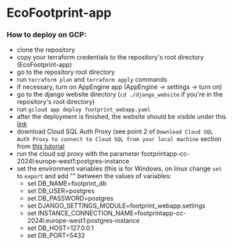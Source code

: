 # EcoFootprint-app
### How to deploy on GCP:
* clone the repository
* copy your terraform credentials to the repository's root directory (EcoFootprint-app)
* go to the repository root directory
* run `terraform plan` and `terraform apply` commands
* if necessary, turn on AppEngine app (AppEngine -> settings -> turn on)
* go to the django website directory (`cd ./django_website` if you're in the repository's root directory)
* run `gcloud app deploy footprint_webapp.yaml`
* after the deployment is finished, the website should be visible under this [link](https://footprintapp-cc-2024l.ew.r.appspot.com/)
* download Cloud SQL Auth Proxy (see point 2 of `Download Cloud SQL Auth Proxy to connect to Cloud SQL from your local machine` section from [this tutorial](https://cloud.google.com/python/django/appengine#windows_3)
* run the cloud sql proxy with the parameter footprintapp-cc-2024l:europe-west1:postgres-instance
* set the environment variables (this is for Windows, on linux change `set` to `export` and add "" between the values of variables:
  * set DB_NAME=footprint_db
  * set DB_USER=postgres
  * set DB_PASSWORD=postgres
  * set DJANGO_SETTINGS_MODULE=footprint_webapp.settings
  * set INSTANCE_CONNECTION_NAME=footprintapp-cc-2024l:europe-west1:postgres-instance
  * set DB_HOST=127.0.0.1
  * set DB_PORT=5432
